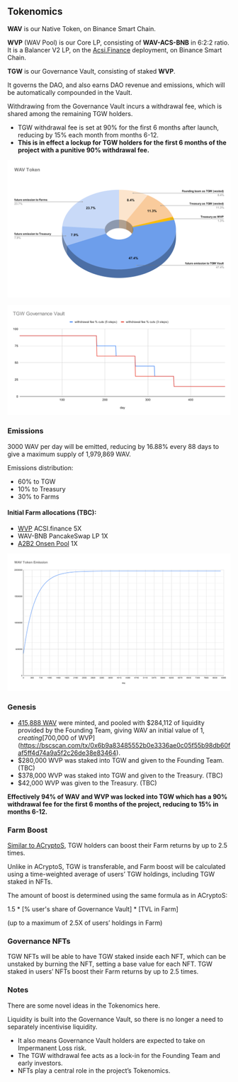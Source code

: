 ## Tokenomics

**WAV** is our Native Token, on Binance Smart Chain.

**WVP** (WAV Pool) is our Core LP, consisting of **WAV-ACS-BNB** in 6:2:2 ratio. It is a Balancer V2 LP, on the [Acsi.Finance](https://app.acsi.finance/#/pool/0x44a9ce69ef2a71a9630697ca5cab3f4adaf8f90d00010000000000000000001a) deployment, on Binance Smart Chain.

**TGW** is our Governance Vault, consisting of staked **WVP**.

It governs the DAO, and also earns DAO revenue and emissions, which will be automatically compounded in the Vault.

Withdrawing from the Governance Vault incurs a withdrawal fee, which is shared among the remaining TGW holders.

* TGW withdrawal fee is set at 90% for the first 6 months after launch, reducing by 15% each month from months 6-12. 
* **This is in effect a lockup for TGW holders for the first 6 months of the project with a punitive 90% withdrawal fee.**


![WAV Token](https://raw.githubusercontent.com/acryptos/docs-thegreatwave/main/img/WAV-Token-Pie.svg "WAV Token Distribution")

![Governance Vault Fees Cut Schedule](https://raw.githubusercontent.com/acryptos/docs-thegreatwave/main/img/TGW-withdrawalfees-schedule.svg "Governance Vault Fees Cut Schedule")

### Emissions

3000 WAV per day will be emitted, reducing by 16.88% every 88 days to give a maximum supply of 1,979,869 WAV.

Emissions distribution:

* 60% to TGW
* 10% to Treasury
* 30% to Farms

#### Initial Farm allocations (TBC):

* [WVP](https://app.acsi.finance/#/pool/0x44a9ce69ef2a71a9630697ca5cab3f4adaf8f90d00010000000000000000001a) ACSI.finance 5X
* WAV-BNB PancakeSwap LP 1X
* [A2B2 Onsen Pool](https://app.acryptos.com/core/) 1X

![WAV Token Emission](https://raw.githubusercontent.com/acryptos/docs-thegreatwave/main/img/WAV-Token-Emission.svg "WAV Token Emission")

### Genesis

* [415,888 WAV](https://bscscan.com/tx/0x2fc52fbcb89abe63f8e14dfc0eda62363d19472daecb95be59af6c0e70cbf618) were minted, and pooled with $284,112 of liquidity provided by the Founding Team, giving WAV an initial value of $1, creating [$700,000 of WVP](https://bscscan.com/tx/0x6b9a83485552b0e3336ae0c05f55b98db60faf5ff4d74a9a5f2c26de38e83464).
* $280,000 WVP was staked into TGW and given to the Founding Team. (TBC)
* $378,000 WVP was staked into TGW and given to the Treasury. (TBC)
* $42,000 WVP was given to the Treasury. (TBC)

**Effectively 94% of WAV and WVP was locked into TGW which has a 90% withdrawal fee for the first 6 months of the project, reducing to 15% in months 6-12.**



### Farm Boost

[Similar to ACryptoS](https://docs.acryptos.com/acryptos-farms#farm-rewards-boost), TGW holders can boost their Farm returns by up to 2.5 times. 

Unlike in ACryptoS, TGW is transferable, and Farm boost will be calculated using a time-weighted average of users’ TGW holdings, including TGW staked in NFTs.

The amount of boost is determined using the same formula as in ACryptoS:

1.5 \* \[% user's share of Governance Vault] \* \[TVL in Farm]&#x20;

(up to a maximum of 2.5X of users’ holdings in Farm)



### Governance NFTs

TGW NFTs will be able to have TGW staked inside each NFT, which can be unstaked by burning the NFT, setting a base value for each NFT. TGW staked in users’ NFTs boost their Farm returns by up to 2.5 times.


### Notes

There are some novel ideas in the Tokenomics here. 

Liquidity is built into the Governance Vault, so there is no longer a need to separately incentivise liquidity.

* It also means Governance Vault holders are expected to take on Impermanent Loss risk. 
* The TGW withdrawal fee acts as a lock-in for the Founding Team and early investors. 
* NFTs play a central role in the project’s Tokenomics.


